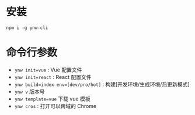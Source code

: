 # 安装

```shell
npm i -g ynw-cli
```

# 命令行参数

- `ynw init=vue` : Vue 配置文件
- `ynw init=react` : React 配置文件
- `ynw build=index env=[dev/pro/hot]` : 构建[开发环境/生成环境/热更新模式]
- `ynw v` 版本号
- `ynw template=vue` 下载 vue 模板
- `ynw cros` : 打开可以跨域的 Chrome
